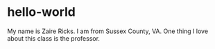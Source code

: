 # hello-world

My name is Zaire Ricks.
I am from Sussex County, VA.
One thing I love about this class is the professor. 
